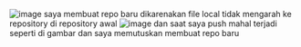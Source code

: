 ![image](https://github.com/arabgg/pemrograman-web1/assets/136258971/ab1a669e-4016-416f-9923-e48961c794a4)
saya membuat repo baru dikarenakan file local tidak mengarah ke repository di repository awal 
![image](https://github.com/arabgg/pemrograman-web1/assets/136258971/9607ee44-8faa-4495-be60-f2ac6df786ce)
dan saat saya push mahal terjadi seperti di gambar dan saya memutuskan membuat repo baru
